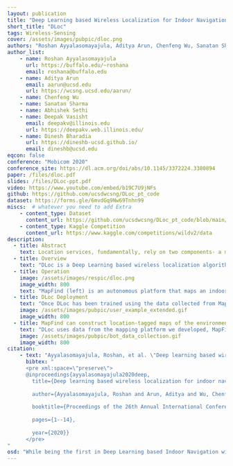 ```yaml
---
layout: publication
title: "Deep Learning based Wireless Localization for Indoor Navigation"
short_title: "DLoc"
tags: Wireless-Sensing
cover: /assets/images/pubpic/dloc.png
authors: "Roshan Ayyalasomayajula, Aditya Arun, Chenfeng Wu, Sanatan Sharma, Abhishek Sethi, Deepak Vasisht, Dinesh Bharadia"
author_list:
    - name: Roshan Ayyalasomayajula
      url: https://buffalo.edu/~roshana
      email: roshana@buffalo.edu
    - name: Aditya Arun
      email: aarun@ucsd.edu
      url: https://wcsng.ucsd.edu/aarun/
    - name: Chenfeng Wu
    - name: Sanatan Sharma
    - name: Abhishek Sethi
    - name: Deepak Vasisht
      email: deepakv@illinois.edu
      url: https://deepakv.web.illinois.edu/
    - name: Dinesh Bharadia
      url: https://dineshb-ucsd.github.io/
      email: dineshb@ucsd.edu
eqcon: false
conference: "Mobicom 2020"
conference_site: https://dl.acm.org/doi/abs/10.1145/3372224.3380894
paper: /files/dloc.pdf
slides: /files/DLoc-ppt.pdf
video: https://www.youtube.com/embed/b19C7U9jNFs
github: https://github.com/ucsdwcsng/DLoc_pt_code
dataset: https://forms.gle/6mvdGq9Nw69Tnhn99
miscs:  # whatever you need to add Extra
    - content_type: Dataset
      content_url: https://github.com/ucsdwcsng/DLoc_pt_code/blob/main/wild.md
    - content_type: Kaggle Competition
      content_url: https://www.kaggle.com/competitions/wildv2/data
description:
  - title: Abstract
    text: Location services, fundamentally, rely on two components- a mapping system and a positioning system. The mapping system provides the physical map of the space, and the positioning system identifies the position within the map. Outdoor location services have thrived over the last couple of decades because of well-established platforms for both these components (e.g. Google Maps for mapping, and GPS for positioning). In contrast, indoor location services haven’t caught up because of the lack of reliable mapping and positioning frameworks, as GPS is known not to work indoors. WiFi positioning lacks maps and is also prone to environmental errors. In this paper, we present DLoc, a Deep Learning based wireless localization algorithm that can overcome traditional limitations of RF-based localization approaches (like multipath, occlusions, etc.). DLoc uses data from the mapping platform we developed, MapFind, that can construct location-tagged maps of the environment. Together, they allow off-the-shelf WiFi devices like smartphones to access a map of the environment and to estimate their position with respect to that map. During our evaluation, MapFind has collected location estimates of over 120 thousand points under 10 different scenarios across two different spaces covering 2000 sq. Ft. DLoc outperforms state-of-the-art methods in WiFi-based localization by 80% (median and 90th percentile) across the 2000 sq. ft. spanning two different spaces.
  - title: Overview
    text: "DLoc is a Deep Learning based wireless localization algorithm that can overcome traditional limitations of RF-based localization approaches (like multipath, occlusions, etc.). DLoc uses data from the mapping platform we developed, MapFind, that can construct location-tagged maps of the environment. Together, they allow off-the-shelf Wi-Fi devices like smartphones to access a map of the environment and to estimate their position with respect to that map. During our evaluation, MapFind has collected location estimates of over 150 thousand points under 10 different scenarios across two different spaces covering 2000 sq. Ft. DLoc outperforms state-of-the-art methods in Wi-Fi-based localization by 80% (median & 90th percentile) across the 2000 sq. ft. spanning two different spaces."
  - title: Operation
    image: /assets/images/respic/dloc.png
    image_width: 800
    text: "MapFind (left) is an autonomous platform that maps an indoor environment while collecting wireless channel data. The platform generates a detailed map of the environment and collects training data for DLoc. DLoc uses the training data to learn a model to accurately localize users in the generated map."
  - title: DLoc Deployment
    text: "Once DLoc has been trained using the data collected from MapFind. Any new user entering the environment can use their smartphone to estimate their location with the help of the trained network."
    image: /assets/images/pubpic/user_example_extended.gif
    image_width: 800
  - title: MapFind can construct location-tagged maps of the environment
    text: "DLoc uses data from the mapping platform we developed, MapFind, that can construct location-tagged maps of the environment. Together, they allow off-the-shelf Wi-Fi devices like smartphones to access a map of the environment and to estimate their position with respect to that map. During our evaluation, MapFind has collected location estimates of over 150 thousand points under 10 different scenarios across two different spaces covering 2000 sq. Ft. DLoc outperforms state-of-the-art methods in Wi-Fi-based localization by 80% (median & 90th percentile) across the 2000 sq. ft. spanning two different spaces."
    image: /assets/images/pubpic/bot_data_collection.gif
    image_width: 800
citation:
    - text: "Ayyalasomayajula, Roshan, et al. \"Deep learning based wireless localization for indoor navigation.\" Proceedings of the 26th Annual International Conference on Mobile Computing and Networking. 2020."
      bibtex: "
      <pre xml:space=\"preserve\">
      @inproceedings{ayyalasomayajula2020deep,
        title={Deep learning based wireless localization for indoor navigation},
        
        author={Ayyalasomayajula, Roshan and Arun, Aditya and Wu, Chenfeng and Sharma, Sanatan and Sethi, Abhishek Rajkumar and Vasisht, Deepak and       Bharadia, Dinesh},
        
        booktitle={Proceedings of the 26th Annual International Conference on Mobile Computing and Networking},
        
        pages={1--14},
        
        year={2020}}
      </pre>
"
osd: "While being the first in Deep Learning based Indoor Navigation with WiFi data, we want to build WiFi CSI dataset on par with ImageNet to assist further research in WiFi-based indoor localization and their applications."
---
```


